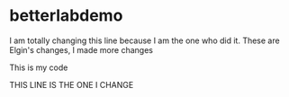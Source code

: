 # betterlabdemo


I am totally changing this line because I am the one who did it.
These are Elgin's changes, I made more changes

This is my code

THIS LINE IS THE ONE I CHANGE
